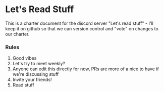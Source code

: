 # Let's Read Stuff

This is a charter document for the discord server "Let's read stuff" - I'll keep it on github so that we can version control and "vote" on changes to our charter.

### Rules
1. Good vibes
1. Let's try to meet weekly?
1. Anyone can edit this directly for now, PRs are more of a nice to have if we're discussing stuff
1. Invite your friends!
1. Read stuff
